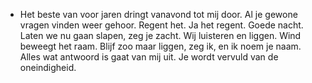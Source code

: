 - Het beste van voor jaren dringt vanavond tot mij door.
  Al je gewone vragen vinden weer gehoor.
  Regent het. Ja het regent. Goede nacht.
  Laten we nu gaan slapen, zeg je zacht.
  Wij luisteren en liggen. Wind beweegt het raam.
  Blijf zoo maar liggen, zeg ik, en ik noem je naam.
  Alles wat antwoord is gaat van mij uit.
  Je wordt vervuld van de oneindigheid.